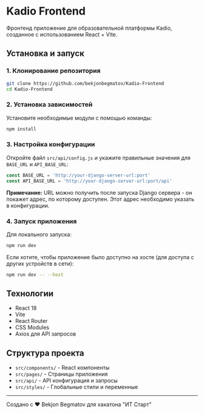 # Kadio Frontend

Фронтенд приложение для образовательной платформы Kadio, созданное с использованием React + Vite.

## Установка и запуск

### 1. Клонирование репозитория

```bash
git clone https://github.com/bekjonbegmatov/Kadio-Frontend
cd Kadio-Frontend
```

### 2. Установка зависимостей

Установите необходимые модули с помощью команды:

```bash
npm install
```

### 3. Настройка конфигурации

Откройте файл `src/api/config.js` и укажите правильные значения для `BASE_URL` и `API_BASE_URL`:

```javascript
const BASE_URL = 'http://your-django-server-url:port'
const API_BASE_URL = 'http://your-django-server-url:port/api'
```

**Примечание:** URL можно получить после запуска Django сервера - он покажет адрес, по которому доступен. Этот адрес необходимо указать в конфигурации.

### 4. Запуск приложения

Для локального запуска:

```bash
npm run dev
```

Если хотите, чтобы приложение было доступно на хосте (для доступа с других устройств в сети):

```bash
npm run dev -- --host
```

## Технологии

- React 18
- Vite
- React Router
- CSS Modules
- Axios для API запросов

## Структура проекта

- `src/components/` - React компоненты
- `src/pages/` - Страницы приложения
- `src/api/` - API конфигурация и запросы
- `src/styles/` - Глобальные стили и переменные

---


Создано с ❤️ Bekjon Begmatov для хакатона "ИТ Старт"
